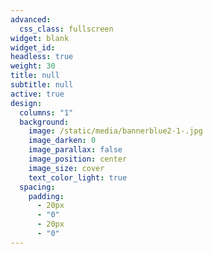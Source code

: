 ```yaml
---
advanced:
  css_class: fullscreen
widget: blank
widget_id:
headless: true
weight: 30
title: null
subtitle: null
active: true
design:
  columns: "1"
  background:
    image: /static/media/bannerblue2-1-.jpg
    image_darken: 0
    image_parallax: false
    image_position: center
    image_size: cover
    text_color_light: true
  spacing:
    padding:
      - 20px
      - "0"
      - 20px
      - "0"
---
```

